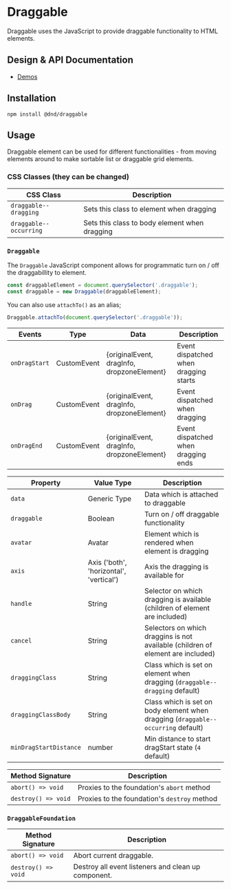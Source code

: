 # Draggable

Draggable uses the JavaScript to provide draggable functionality to HTML elements.

## Design & API Documentation

- [Demos](https://dnd.lukaszrembacz.pl/examples/)

## Installation

```
npm install @dnd/draggable
```

## Usage

Draggable element can be used for different functionalities - from moving elements around to make sortable list or draggable grid elements.

### CSS Classes (they can be changed)

CSS Class | Description
--- | ---
`draggable--dragging` | Sets this class to element when dragging
`draggable--occurring` | Sets this class to body element when dragging

### `Draggable`

The `Draggable` JavaScript component allows for programmatic turn on / off the draggabillity to element.

```javascript
const draggableElement = document.querySelector('.draggable');
const draggable = new Draggable(draggableElement);
```

You can also use `attachTo()` as an alias;

```javascript
Draggable.attachTo(document.querySelector('.draggable'));
```

Events | Type | Data | Description
--- | --- | --- | ---
`onDragStart` | CustomEvent | {originalEvent, dragInfo, dropzoneElement} | Event dispatched when dragging starts
`onDrag` | CustomEvent | {originalEvent, dragInfo, dropzoneElement} | Event dispatched when dragging
`onDragEnd` | CustomEvent | {originalEvent, dragInfo, dropzoneElement} | Event dispatched when dragging ends
    
Property | Value Type | Description
--- | --- | ---
`data` | Generic Type | Data which is attached to draggable
`draggable` | Boolean | Turn on / off draggable functionality
`avatar` | Avatar | Element which is rendered when element is dragging
`axis` | Axis ('both', 'horizontal', 'vertical') | Axis the dragging is available for
`handle` | String | Selector on which dragging is available (children of element are included)
`cancel` | String | Selectors on which draggins is not available (children of element are included)
`draggingClass` | String | Class which is set on element when dragging (`draggable--dragging` default)
`draggingClassBody` | String | Class which is set on body element when dragging (`draggable--occurring` default)
`minDragStartDistance` | number | Min distance to start dragStart state (`4` default)

Method Signature | Description
--- | ---
`abort() => void` | Proxies to the foundation's `abort` method
`destroy() => void` | Proxies to the foundation's `destroy` method

### `DraggableFoundation`

Method Signature | Description
--- | ---
| `abort() => void` | Abort current draggable. |
| `destroy() => void` | Destroy all event listeners and clean up component. |
